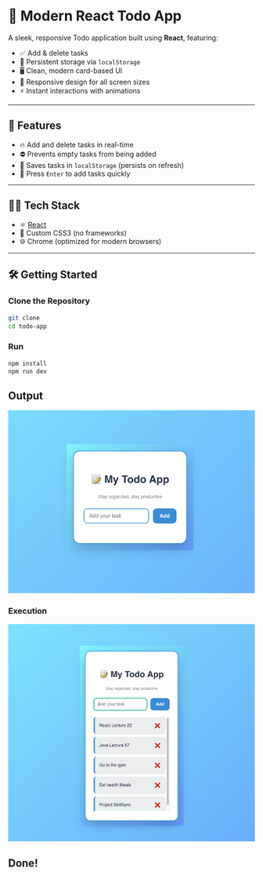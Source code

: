 # 📝 Modern React Todo App

A sleek, responsive Todo application built using **React**, featuring:

- ✅ Add & delete tasks  
- 💾 Persistent storage via `localStorage`  
- 🖥️ Clean, modern card-based UI  
- 📱 Responsive design for all screen sizes  
- ⚡ Instant interactions with animations

---

## 🚀 Features

- 🔥 Add and delete tasks in real-time
- ⛔ Prevents empty tasks from being added
- 💾 Saves tasks in `localStorage` (persists on refresh)
- 🧠 Press `Enter` to add tasks quickly

---

## 🧑‍💻 Tech Stack

- ⚛️ [React](https://reactjs.org/)  
- 🎨 Custom CSS3 (no frameworks)
- 🌐 Chrome (optimized for modern browsers)

---

## 🛠️ Getting Started

### Clone the Repository
```bash
git clone 
cd todo-app
```
### Run

```
npm install
npm run dev
```

## Output

![Todo App Preview](src/assets/Ouput.png)

### Execution

![Todo App Preview](src/assets/Execution_image.png)

Done! 
--
